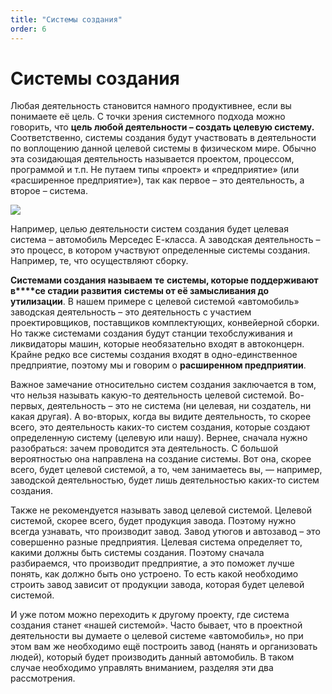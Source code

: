 ```yaml
---
title: "Системы создания"
order: 6
---
```


# Системы создания

Любая деятельность становится намного продуктивнее, если вы понимаете её цель. С точки зрения системного подхода можно говорить, что **цель любой деятельности – создать целевую систему.** Соответственно, системы создания будут участвовать в деятельности по воплощению данной целевой системы в физическом мире. Обычно эта созидающая деятельность называется проектом, процессом, программой и т.п. Не путаем типы «проект» и «предприятие» (или «расширенное предприятие»), так как первое – это деятельность, а второе – система.

![](/text/systems-thinking-intro-2022/2025-06-09T1050/4000/22.png)

Например, целью деятельности систем создания будет целевая система – автомобиль Мерседес Е-класса. А заводская деятельность – это процесс, в котором участвуют определенные системы создания. Например, те, что осуществляют сборку.

**Системами создания называем** **те** **системы, которые поддерживают в****се стадии развития** **системы от её замысливания до утилизации**. В нашем примере с целевой системой «автомобиль» заводская деятельность – это деятельность с участием проектировщиков, поставщиков комплектующих, конвейерной сборки. Но также системами создания будут станции техобслуживания и ликвидаторы машин, которые необязательно входят в автоконцерн. Крайне редко все системы создания входят в одно-единственное предприятие, поэтому мы и говорим о **расширенном предприятии**.

Важное замечание относительно систем создания заключается в том, что нельзя называть какую-то деятельность целевой системой. Во-первых, деятельность – это не система (ни целевая, ни создатель, ни какая другая). А во-вторых, когда вы видите деятельность, то скорее всего, это деятельность каких-то систем создания, которые создают определенную систему (целевую или нашу). Вернее, сначала нужно разобраться: зачем проводится эта деятельность. С большой вероятностью она направлена на создание системы. Вот она, скорее всего, будет целевой системой, а то, чем занимаетесь вы, — например, заводской деятельностью, будет лишь деятельностью каких-то систем создания.

Также не рекомендуется называть завод целевой системой. Целевой системой, скорее всего, будет продукция завода. Поэтому нужно всегда узнавать, что производит завод. Завод утюгов и автозавод – это совершенно разные предприятия. Целевая система определяет то, какими должны быть системы создания. Поэтому сначала разбираемся, что производит предприятие, а это поможет лучше понять, как должно быть оно устроено. То есть какой необходимо строить завод зависит от продукции завода, которая будет целевой системой.

И уже потом можно переходить к другому проекту, где система создания станет «нашей системой». Часто бывает, что в проектной деятельности вы думаете о целевой системе «автомобиль», но при этом вам же необходимо ещё построить завод (нанять и организовать людей), который будет производить данный автомобиль. В таком случае необходимо управлять вниманием, разделяя эти два рассмотрения.